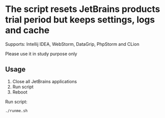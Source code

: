 # The script resets JetBrains products trial period but keeps settings, logs and cache  

Supports: Intellij IDEA, WebStorm, DataGrip, PhpStorm  and CLion

Please use it in study purpose only

## Usage

1. Close all JetBrains applications
2. Run script
3. Reboot

Run script:
 ```sh
 ./runme.sh
```
